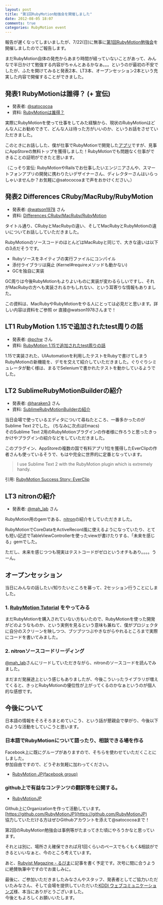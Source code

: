 ```yaml
---
layout: post
title: "第1回RubyMotion勉強会を開催しました"
date: 2012-08-05 18:07
comments: true
categories: RubyMotion event
---
```

報告が遅くなってしまいましたが、7/22(日)に無事に[第1回RubyMotion勉強会](http://connpass.com/event/665/)を開催しましたのでご報告します。

まだRubyMotion自体の発売からあまり時間が経っていないことがあって、みんなで半日かけて勉強する内容がちゃんとあるかなぁ。。。というのが最初の不安でしたが、ふたを開けてみると発表2本、LT3本、オープンセッション2本という充実した内容で開催することができました。


## 発表1 RubyMotionは誰得？ (+ 宣伝)
- 発表者: [@satococoa](https://twitter.com/satococoa)
- 資料: [RubyMotionは誰得？](https://speakerdeck.com/u/satococoa/p/rubymotion-hashui-de-%3F)

<script async class="speakerdeck-embed" data-id="500b40cf4eac5400020565f7" data-ratio="1.299492385786802" src="//speakerdeck.com/assets/embed.js"></script>

実際にRubyMotionを使って仕事をしてみた経験から、現状のRubyMotionはどんな人にお勧めできて、どんな人は待った方がいいのか、というお話をさせていただきました。

このときにお話しした、僕が仕事でRubyMotionで開発した[アプリ](http://itunes.apple.com/jp/app/batteri-by-dapan/id538707566?mt=8)ですが、見事にAppStoreの無料トップを獲得しました！RubyMotionでも問題なく仕事ができることの証明ができたと思います。  

（こっそり宣伝: RubyMotionやRailsでお仕事したいエンジニアさんや、スマートフォンアプリの開発に携わりたいデザイナーさん、ディレクターさんはいらっしゃいませんか？お気軽に@satococoaまで声をおかけください。）


## 発表2 Differences CRuby/MacRuby/RubyMotion
- 発表者: [@watson1978](https://twitter.com/watson1978) さん
- 資料: [Differences CRuby/MacRuby/RubyMotion](https://speakerdeck.com/u/watson/p/rubymotion)

<script async class="speakerdeck-embed" data-id="500a284b4eac540002002cbe" data-ratio="1.3333333333333333" src="//speakerdeck.com/assets/embed.js"></script>

タイトル通り、CRubyとMacRubyの違い、そしてMacRubyとRubyMotionの違いについてお話ししていただきました。

RubyMotionのソースコードのほとんどはMacRubyと同じで、大きな違いは以下の3点だそうです。

- Rubyソースをネイティブの実行ファイルにコンパイル
- 添付ライブラリは廃止 (Kernel#requireメソッドも動かない)
- GCを独自に実装

GC周りは今後RubyMotionもよりよいものに実装が変わるらしいですし、それがMacRubyの方へも実装されるかもしれない、という耳寄りな情報もありました。

この資料は、MacRubyやRubyMotionをやる人にとっては必見だと思います。詳しい内容は資料をご参照 or 直接@watson1978さんまで！


## LT1 RubyMotion 1.15で追加されたtest周りの話
- 発表者: [@pchw](https://twitter.com/pchw) さん
- 資料: [RubyMotion 1.15で追加されたtest周りの話](https://speakerdeck.com/u/pchw/p/rubymotion-1-dot-15dezhui-jia-saretatestzhou-rifalsehua)

<script async class="speakerdeck-embed" data-id="500eced96005c30002059d98" data-ratio="1.7297297297297298" src="//speakerdeck.com/assets/embed.js"></script>

1.15で実装された、UIAutomationを利用したテストをRubyで書けてしまうRubyMotionの新機能を、デモを交えて紹介していただきました。ぐりぐりシミュレータが動く様は、まるでSeleniumで書かれたテストを動かしているようでした。


## LT2 SublimeRubyMotionBuilderの紹介
- 発表者: [@haraken3](https://twitter.com/haraken3) さん
- 資料: [SublimeRubyMotionBuilderの紹介](https://speakerdeck.com/u/haraken3/p/sublimerubymotionbuilderfalseshao-jie)

<script async class="speakerdeck-embed" data-id="500bf388d4056800020008b7" data-ratio="1.3333333333333333" src="//speakerdeck.com/assets/embed.js"></script>

当日会場で使っているエディタについて尋ねたところ、一番多かったのがSublime Text 2でした。 (ちなみに次点はEmacs)  
そのSublime Text 2用のRubyMotionプラグインの作者様に作ろうと思ったきっかけやプラグインの紹介などをしていただきました。

このプラグイン、AppStoreの複数の国で有料アプリ1位を獲得したEverClipの作者さんも使っているそうで、もはや完全に世界的に定番となっています。

> I use Sublime Text 2 with the RubyMotion plugin which is extremely handy.

引用: [RubyMotion Success Story: EverClip](http://blog.rubymotion.com/post/27906866028/rubymotion-success-story-everclip)


## LT3 nitronの紹介
- 発表者: [@mah_lab](https://twitter.com/mah_lab) さん

RubyMotion用のgemである、[nitron](https://github.com/mattgreen/nitron)の紹介をしていただきました。

RubyMotionでCoreDataをActiveRecord風に使えるようになっていたり、とても短い記述でTableViewControllerを使ったviewが書けたりする、「未来を感じる」gemでした。

ただし、未来を感じつつも現実はテストコードがゼロというオチもあり。。。。うーん。


## オープンセッション
当日にみんなの話したい/知りたいところを募って、2セッション行うことにしました。

### 1. [RubyMotion Tutorial](http://rubymotion-tutorial.com) をやってみる
まだRubyMotionを購入されていない方もいたので、RubyMotionを使った開発がどのようなものか、という実例を見るという意味も兼ねて、僕がプロジェクタに自分のスクリーンを映しつつ、ブツブツつぶやきながらやれるところまで実際にコードを書いてみました。

### 2. nitronソースコードリーディング
[@mah_lab](https://twitter.com/mah_lab)さんにリードしていただきながら、nitronのソースコードを読んでみました。

まだまだ発展途上という感じもありましたが、今後こういったライブラリが増えてくると、きっとRubyMotionの優位性が上がってくるのかなぁというのが個人的な感想です。


## 今後について
日本語の情報をそろそろまとめていこう、という話が懇親会で挙がり、今後以下のような活動をしていこうと思います。

### 日本語でRubyMotionについて語ったり、相談できる場を作る
Facebook上に既にグループがありますので、そちらを使わせていただくことにしました。  
参加自由ですので、どうぞお気軽に加わってください。

- [RubyMotion JP(facebook group)](https://www.facebook.com/groups/149315595198329/)

### github上で有益なコンテンツの翻訳等を公開する。
- [RubyMotionJP](http://rubymotion.jp)

Github上にOrganizationを作って活動しています。[https://github.com/RubyMotionJP](https://github.com/RubyMotionJP)  
協力していただける方はぜひGithubアカウントを添えて@satococoaまで！

第2回のRubyMotion勉強会は事例等がたまってきた頃にやろうかなと思っています。

それとは別に、場所さえ確保できれば月1回くらいのペースでもくもく&相談ができるといいなぁと、今のところ考えています。

あと、[Rubyist Magazine - るびま](http://jp.rubyist.net/magazine/)に記事を書く予定です。次号に間に合うように絶賛執筆中ですのでお楽しみに。

最後に、ご参加いただきましたみなさんやスタッフ、発表者としてご協力いただいたみなさん、そして会場を提供していただいた[KDDI ウェブコミュニケーションズ](http://www.kddi-webcommunications.co.jp)様、本当にありがとうございました。  
今後ともよろしくお願いいたします。